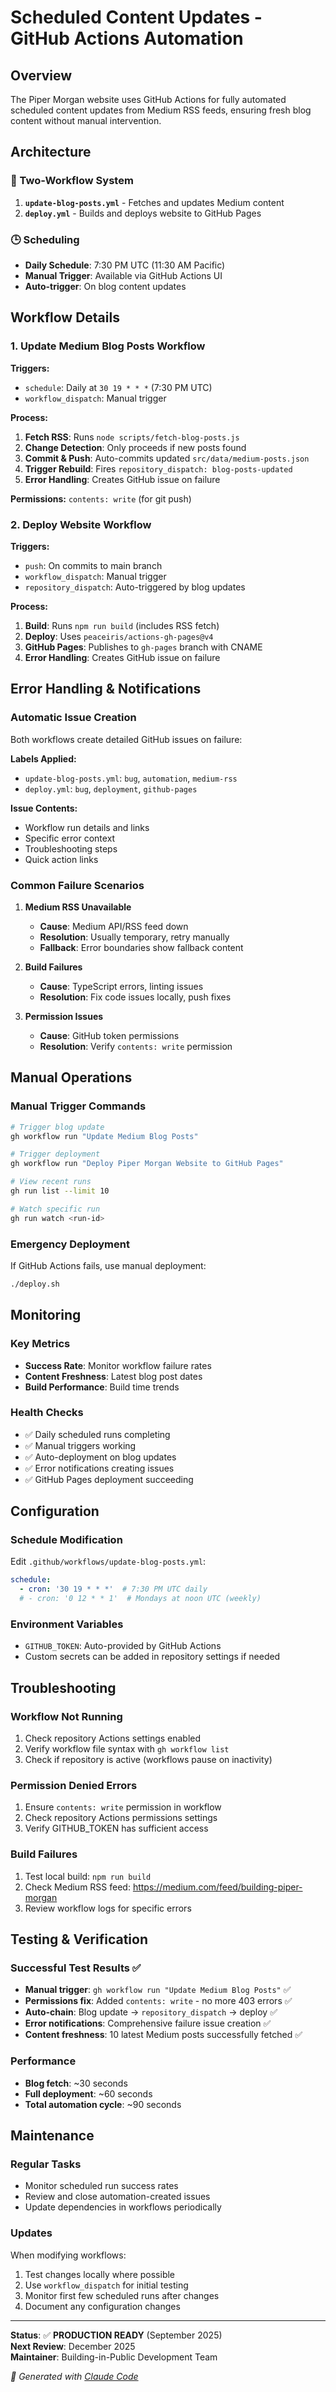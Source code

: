 # Scheduled Content Updates - GitHub Actions Automation

## Overview
The Piper Morgan website uses GitHub Actions for fully automated scheduled content updates from Medium RSS feeds, ensuring fresh blog content without manual intervention.

## Architecture

### 🔄 Two-Workflow System

1. **`update-blog-posts.yml`** - Fetches and updates Medium content
2. **`deploy.yml`** - Builds and deploys website to GitHub Pages

### 🕒 Scheduling
- **Daily Schedule**: 7:30 PM UTC (11:30 AM Pacific)
- **Manual Trigger**: Available via GitHub Actions UI
- **Auto-trigger**: On blog content updates

## Workflow Details

### 1. Update Medium Blog Posts Workflow

**Triggers:**
- `schedule`: Daily at `30 19 * * *` (7:30 PM UTC)
- `workflow_dispatch`: Manual trigger

**Process:**
1. **Fetch RSS**: Runs `node scripts/fetch-blog-posts.js`
2. **Change Detection**: Only proceeds if new posts found
3. **Commit & Push**: Auto-commits updated `src/data/medium-posts.json`
4. **Trigger Rebuild**: Fires `repository_dispatch: blog-posts-updated`
5. **Error Handling**: Creates GitHub issue on failure

**Permissions:** `contents: write` (for git push)

### 2. Deploy Website Workflow

**Triggers:**
- `push`: On commits to main branch
- `workflow_dispatch`: Manual trigger
- `repository_dispatch`: Auto-triggered by blog updates

**Process:**
1. **Build**: Runs `npm run build` (includes RSS fetch)
2. **Deploy**: Uses `peaceiris/actions-gh-pages@v4`
3. **GitHub Pages**: Publishes to `gh-pages` branch with CNAME
4. **Error Handling**: Creates GitHub issue on failure

## Error Handling & Notifications

### Automatic Issue Creation
Both workflows create detailed GitHub issues on failure:

**Labels Applied:**
- `update-blog-posts.yml`: `bug`, `automation`, `medium-rss`
- `deploy.yml`: `bug`, `deployment`, `github-pages`

**Issue Contents:**
- Workflow run details and links
- Specific error context
- Troubleshooting steps
- Quick action links

### Common Failure Scenarios

1. **Medium RSS Unavailable**
   - **Cause**: Medium API/RSS feed down
   - **Resolution**: Usually temporary, retry manually
   - **Fallback**: Error boundaries show fallback content

2. **Build Failures**
   - **Cause**: TypeScript errors, linting issues
   - **Resolution**: Fix code issues locally, push fixes

3. **Permission Issues** 
   - **Cause**: GitHub token permissions
   - **Resolution**: Verify `contents: write` permission

## Manual Operations

### Manual Trigger Commands
```bash
# Trigger blog update
gh workflow run "Update Medium Blog Posts"

# Trigger deployment
gh workflow run "Deploy Piper Morgan Website to GitHub Pages"

# View recent runs
gh run list --limit 10

# Watch specific run
gh run watch <run-id>
```

### Emergency Deployment
If GitHub Actions fails, use manual deployment:
```bash
./deploy.sh
```

## Monitoring

### Key Metrics
- **Success Rate**: Monitor workflow failure rates
- **Content Freshness**: Latest blog post dates
- **Build Performance**: Build time trends

### Health Checks
- ✅ Daily scheduled runs completing
- ✅ Manual triggers working
- ✅ Auto-deployment on blog updates
- ✅ Error notifications creating issues
- ✅ GitHub Pages deployment succeeding

## Configuration

### Schedule Modification
Edit `.github/workflows/update-blog-posts.yml`:
```yaml
schedule:
  - cron: '30 19 * * *'  # 7:30 PM UTC daily
  # - cron: '0 12 * * 1'  # Mondays at noon UTC (weekly)
```

### Environment Variables
- `GITHUB_TOKEN`: Auto-provided by GitHub Actions
- Custom secrets can be added in repository settings if needed

## Troubleshooting

### Workflow Not Running
1. Check repository Actions settings enabled
2. Verify workflow file syntax with `gh workflow list`
3. Check if repository is active (workflows pause on inactivity)

### Permission Denied Errors
1. Ensure `contents: write` permission in workflow
2. Check repository Actions permissions settings
3. Verify GITHUB_TOKEN has sufficient access

### Build Failures
1. Test local build: `npm run build`
2. Check Medium RSS feed: https://medium.com/feed/building-piper-morgan
3. Review workflow logs for specific errors

## Testing & Verification

### Successful Test Results ✅
- **Manual trigger**: `gh workflow run "Update Medium Blog Posts"` ✅
- **Permissions fix**: Added `contents: write` - no more 403 errors ✅
- **Auto-chain**: Blog update → `repository_dispatch` → deploy ✅
- **Error notifications**: Comprehensive failure issue creation ✅
- **Content freshness**: 10 latest Medium posts successfully fetched ✅

### Performance
- **Blog fetch**: ~30 seconds
- **Full deployment**: ~60 seconds
- **Total automation cycle**: ~90 seconds

## Maintenance

### Regular Tasks
- Monitor scheduled run success rates
- Review and close automation-created issues
- Update dependencies in workflows periodically

### Updates
When modifying workflows:
1. Test changes locally where possible
2. Use `workflow_dispatch` for initial testing
3. Monitor first few scheduled runs after changes
4. Document any configuration changes

---

**Status**: ✅ **PRODUCTION READY** (September 2025)  
**Next Review**: December 2025  
**Maintainer**: Building-in-Public Development Team  

*🤖 Generated with [Claude Code](https://claude.ai/code)*